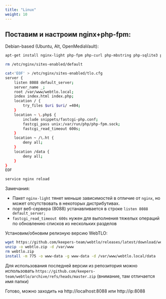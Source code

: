 ```yaml
---
title: "Linux"
weight: 10
---
```


## Поставим и настроим nginx+php-fpm:

Debian-based (Ubuntu, Alt, OpenMediaVault):
```sh
apt-get install nginx-light php-fpm php-curl php-mbstring php-sqlite3 php-xml php-xmlrpc

rm /etc/nginx/sites-enabled/default

cat<'EOF' > /etc/nginx/sites-enabled/tlo.cfg
server {
    listen 8088 default_server;
    server_name _;
    root /var/www/webtlo.local;
    index index.html index.php;
    location / {
        try_files $uri $uri/ =404;
    }
    location ~ \.php$ {
        include snippets/fastcgi-php.conf;
        fastcgi_pass unix:/var/run/php/php-fpm.sock;
        fastcgi_read_timeout 600s;
    }
    location ~ /\.ht {
        deny all;
    }
    location /data {
        deny all;
    }
}
EOF

service nginx reload
```
Замечания:
- Пакет `nginx-light` тянет меньше зависимостей в отличие от `nginx`, но может отсутствовать в некоторых дистрибутивах.
- порт веб-сервера (8088) устанавливается в строке `listen 8088 default_server;`
- `fastcgi_read_timeout 600s` нужен для выполнения тяжелых операций по обновлению списков из нескольких разделов

Установим/обновим релизную версию WebTLO:
```sh
wget https://github.com/keepers-team/webtlo/releases/latest/download/webtlo.zip
unzip -o webtlo.zip -d /var/www
rm webtlo.zip
install -m 775 -o www-data -g www-data -d /var/www/webtlo.local/data
```

Для использования последней версии из репозитория можно использовать `https://github.com/keepers-team/webtlo/archive/refs/heads/master.zip` (внимание, там отличается имя папки)

Готово, можно заходить на http://localhost:8088 или http://ip:8088
